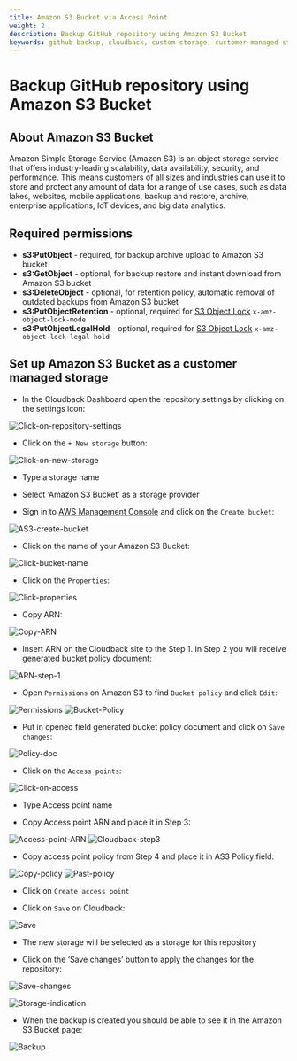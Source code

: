 ```yaml
---
title: Amazon S3 Bucket via Access Point
weight: 2
description: Backup GitHub repository using Amazon S3 Bucket
keywords: github backup, cloudback, custom storage, customer-managed storage, amazon s3 bucket, amazon s3 bucket access point
---
```


# Backup GitHub repository using Amazon S3 Bucket

## About Amazon S3 Bucket

Amazon Simple Storage Service (Amazon S3) is an object storage service that offers industry-leading scalability, data availability, security, and performance. This means customers of all sizes and industries can use it to store and protect any amount of data for a range of use cases, such as data lakes, websites, mobile applications, backup and restore, archive, enterprise applications, IoT devices, and big data analytics. 

## Required permissions

- **s3:PutObject** - required, for backup archive upload to Amazon S3 bucket
- **s3:GetObject** - optional, for backup restore and instant download from Amazon S3 bucket
- **s3:DeleteObject** - optional, for retention policy, automatic removal of outdated backups from Amazon S3 bucket
- **s3:PutObjectRetention** - optional, required for [S3 Object Lock](/features/s3-object-lock) `x-amz-object-lock-mode`
- **s3:PutObjectLegalHold** - optional, required for [S3 Object Lock](/features/s3-object-lock) `x-amz-object-lock-legal-hold`

## Set up Amazon S3 Bucket as a customer managed storage

* In the Cloudback Dashboard open the repository settings by clicking on the settings icon:

![Click-on-repository-settings](/static/bucket/0001-Dashboard.png)

* Click on the `+ New storage` button:

![Click-on-new-storage](/static/bucket/001-Add-new-storage.png)

* Type a storage name

* Select ‘Amazon S3 Bucket’ as a storage provider

* Sign in to [AWS Management Console](https://console.aws.amazon.com/s3/) and click on the `Create bucket`:

![AS3-create-bucket](/static/bucket/1-create-bucket.png)

* Click on the name of your Amazon S3 Bucket:

![Click-bucket-name](/static/bucket/4-click-on-the-name.png)

* Click on the `Properties`:

![Click-properties](/static/bucket/5-click-properties.png)

* Copy ARN:

![Copy-ARN](/static/bucket/6-copy-arn.png)

* Insert ARN on the Cloudback site to the Step 1. In Step 2 you will receive generated bucket policy document:

![ARN-step-1](/static/bucket/7-past-step1.png)

* Open `Permissions` on Amazon S3 to find `Bucket policy` and click `Edit`:

![Permissions](/static/bucket/9-Choose-permissions.png)
![Bucket-Policy](/static/bucket/10-Edit-bucket-policy.png)

* Put in opened field generated bucket policy document and click on `Save changes`:

![Policy-doc](/static/bucket/11-Past-policy-from-step2.png)

* Click on the `Access points`:

![Click-on-access](/static/bucket/13-Choose-access-points.png)

* Type Access point name

* Copy Access point ARN and place it in Step 3:

![Access-point-ARN](/static/bucket/15-copy-app.png)
![Cloudback-step3](/static/bucket/16-ctrlv-to-step3.png)

* Copy access point policy from Step 4 and place it in AS3 Policy field: 

![Copy-policy](/static/bucket/17-copy-appd.png)
![Past-policy](/static/bucket/18-ctrlv-appd.png)

* Click on `Create access point`

* Click on `Save` on Cloudback:

![Save](/static/bucket/19-Save.png)

* The new storage will be selected as a storage for this repository

* Click on the ‘Save changes’ button to apply the changes for the repository:

![Save-changes](/static/bucket/20-Save-changes.png)

![Storage-indication](/static/bucket/21-storage-badge.png)

* When the backup is created you should be able to see it in the Amazon S3 Bucket page:

![Backup](/static/bucket/22-last-mod.png)
